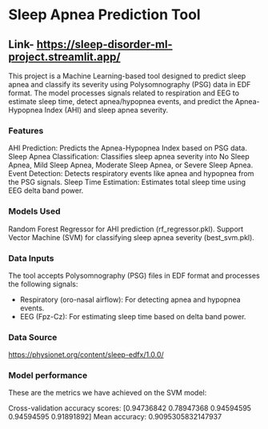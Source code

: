 # Sleep Apnea Prediction Tool  
## Link- https://sleep-disorder-ml-project.streamlit.app/

This project is a Machine Learning-based tool designed to predict sleep apnea and classify its severity using Polysomnography (PSG) data in EDF format. The model processes signals related to respiration and EEG to estimate sleep time, detect apnea/hypopnea events, and predict the Apnea-Hypopnea Index (AHI) and sleep apnea severity.

### Features

AHI Prediction: Predicts the Apnea-Hypopnea Index based on PSG data.
Sleep Apnea Classification: Classifies sleep apnea severity into No Sleep Apnea, Mild Sleep Apnea, Moderate Sleep Apnea, or Severe Sleep Apnea.
Event Detection: Detects respiratory events like apnea and hypopnea from the PSG signals.
Sleep Time Estimation: Estimates total sleep time using EEG delta band power.

### Models Used

Random Forest Regressor for AHI prediction (rf_regressor.pkl).
Support Vector Machine (SVM) for classifying sleep apnea severity (best_svm.pkl).

### Data Inputs

The tool accepts Polysomnography (PSG) files in EDF format and processes the following signals:
- Respiratory (oro-nasal airflow): For detecting apnea and hypopnea events.
- EEG (Fpz-Cz): For estimating sleep time based on delta band power.

### Data Source
https://physionet.org/content/sleep-edfx/1.0.0/

### Model performance

These are the metrics we have achieved on the SVM model:

Cross-validation accuracy scores: [0.94736842 0.78947368 0.94594595 0.94594595 0.91891892]
Mean accuracy: 0.9095305832147937
